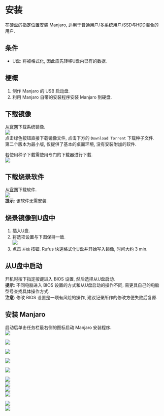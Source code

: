 # 安装

在硬盘的指定位置安装 Manjaro, 适用于普通用户/多系统用户/SSD与HDD混合的用户.  

## 条件
- U盘: 将被格式化, 因此应先转移U盘内已有的数据.

## 梗概
1. 制作 Manjaro 的 USB 启动盘.
2. 利用 Manjaro 自带的安装程序安装 Manjaro 到硬盘.

## 下载镜像
从[官网](https://manjaro.org/downloads/official/gnome/)下载系统镜像.  
![](assets/manjaro_official_gnome.png)  
点击绿色按钮直接下载镜像文件, 点击下方的 `Download Torrent` 下载种子文件.  
第二个版本为最小版, 仅提供了基本的桌面环境, 没有安装附加的软件.  

若使用种子下载需使用专门的下载器进行下载.  
![](assets/download_manjaro_iso.png)  

## 下载烧录软件
从[官网](http://rufus.ie/zh/)下载软件.  
![](assets/rufus_official_download.png)  
**提示**: 该软件无需安装.

## 烧录镜像到U盘中
1. 插入U盘.
2. 将选项设置与下图保持一致.  
![](assets/rufus_usage.png)  
3. 点击 `开始` 按钮.
Rufus 快速格式化U盘并开始写入镜像, 时间大约 3 min.

## 从U盘中启动
开机时按下指定按键进入 BIOS 设置, 然后选择从U盘启动.  
**提示**: 不同电脑进入 BIOS 设置的方式和从U盘启动的操作不同, 需更具自己的电脑型号查找具体操作方式.  
**注意**: 修改 BIOS 设置是一项有风险的操作, 建议记录所作的修改方便失败后复原.  

## 安装 Manjaro
启动后单击任务栏最右侧的图标启动 Manjaro 安装程序.  
![](assets/desktop.png)  

![](assets/position.png)  

![](assets/keyboard.png)  

![](assets/disk.png)  

![](assets/manual.png)  

![](assets/efi.png)  
![](assets/home.png)  
![](assets/var.png)  
![](assets/swap.png)  

![](assets/install.png)  
![](assets/finish.png)  
